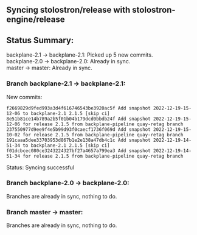 ## Syncing stolostron/release with stolostron-engine/release

## Status Summary:

backplane-2.1 -> backplane-2.1: Picked up 5 new commits.  
backplane-2.0 -> backplane-2.0: Already in sync.  
master -> master: Already in sync.  

### Branch backplane-2.1 -> backplane-2.1:

New commits:

```
f2669829d9fed993a3d4f616746543be3920ac5f Add snapshot 2022-12-19-15-12-06 to backplane-2.1 2.1.5 [skip ci]
8e51b81ce14b789a2b5f01b04b179dcd0bbdb24f Add snapshot 2022-12-19-15-12-06 for release 2.1.5 from backplane-pipeline quay-retag branch
237550977d9ee9f4e5b99d93f0caecf1736f069d Add snapshot 2022-12-19-15-10-02 for release 2.1.5 from backplane-pipeline quay-retag branch
191caaa5dee33703953d867b1e2e138a47db4c1c Add snapshot 2022-12-19-14-51-34 to backplane-2.1 2.1.5 [skip ci]
f01dcbcec080ce3243224327bf27a4657a799ea3 Add snapshot 2022-12-19-14-51-34 for release 2.1.5 from backplane-pipeline quay-retag branch
```

Status: Syncing successful

### Branch backplane-2.0 -> backplane-2.0:

Branches are already in sync, nothing to do.

### Branch master -> master:

Branches are already in sync, nothing to do.
